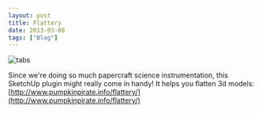 ```yaml
---
layout: post
title: Flattery
date: 2013-03-08
tags: ["Blog"]
---
```


![](tabs.gif "tabs")

Since we're doing so much papercraft science instrumentation, this SketchUp plugin might really come in handy! It helps you flatten 3d models: [http://www.pumpkinpirate.info/flattery/](http://www.pumpkinpirate.info/flattery/)
